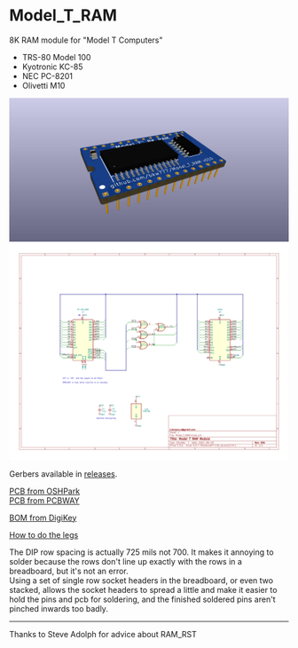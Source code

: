 # Model_T_RAM
8K RAM module for "Model T Computers"  
* TRS-80 Model 100  
* Kyotronic KC-85  
* NEC PC-8201  
* Olivetti M10  

![](Model_T_RAM.jpg)  
![](Model_T_RAM.svg)

Gerbers available in [releases](../../releases/latest).

[PCB from OSHPark](https://oshpark.com/shared_projects/dh91gDhY)  
[PCB from PCBWAY](https://www.pcbway.com/project/shareproject/Model_T_RAM.html)

[BOM from DigiKey](https://www.digikey.com/short/vbnv3rnf)

[How to do the legs](https://gist.github.com/bkw777/52d85d89eeff8445cc667685d05ea94d)  

The DIP row spacing is actually 725 mils not 700. It makes it annoying to solder because the rows don't line up exactly with the rows in a breadboard, but it's not an error.  
Using a set of single row socket headers in the breadboard, or even two stacked, allows the socket headers to spread a little and make it easier to hold the pins and pcb for soldering, and the finished soldered pins aren't pinched inwards too badly.

----
Thanks to Steve Adolph for advice about RAM_RST
